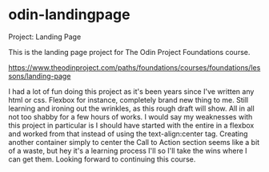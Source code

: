 # odin-landingpage
Project: Landing Page

This is the landing page project for The Odin Project Foundations course.

https://www.theodinproject.com/paths/foundations/courses/foundations/lessons/landing-page

I had a lot of fun doing this project as it's been years since I've written any html or css. Flexbox for instance, completely brand new thing to me. Still learning and ironing out the wrinkles, as this rough draft will show. All in all not too shabby for a few hours of works. I would say my weaknesses with this project in particular is I should have started with the entire <body> in a flexbox and worked from that instead of using the text-align:center tag. Creating another container simply to center the Call to Action section seems like a bit of a waste, but hey it's a learning process I'll so I'll take the wins where I can get them. Looking forward to continuing this course.